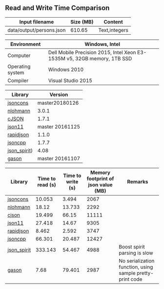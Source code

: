 
## Read and Write Time Comparison


Input filename|Size (MB)|Content
---|---|---
data/output/persons.json|610.65|Text,integers

Environment|Windows, Intel
---|---
Computer|Dell Mobile Precision 2015, Intel Xeon E3-1535M v5, 32GB memory, 1TB SSD
Operating system|Windows 2010
Compiler|Visual Studio 2015

Library|Version
---|---
[jsoncons](https://github.com/danielaparker/jsoncons)|master20180126
[nlohmann](https://github.com/nlohmann/json)|3.0.1
[cJSON](https://github.com/DaveGamble/cJSON)|1.7.1
[json11](https://github.com/dropbox/json11)|master 20161125
[rapidjson](https://github.com/miloyip/rapidjson)|1.1.0
[jsoncpp](https://github.com/open-source-parsers/jsoncpp)|1.7.7
[json_spirit](http://www.codeproject.com/Articles/20027/JSON-Spirit-A-C-JSON-Parser-Generator-Implemented))|4.08
[gason](https://github.com/vivkin/gason)|master 20161107

Library|Time to read (s)|Time to write (s)|Memory footprint of json value (MB)|Remarks
---|---|---|---|---
[jsoncons](https://github.com/danielaparker/jsoncons)|10.053|3.494|2067|
[nlohmann](https://github.com/nlohmann/json)|18.12|13.733|2292|
[cjson](https://github.com/DaveGamble/cJSON)|19.499|66.15|11111|
[json11](https://github.com/dropbox/json11)|27.418|14.67|9305|
[rapidjson](https://github.com/miloyip/rapidjson)|8.462|2.592|3747|
[jsoncpp](https://github.com/open-source-parsers/jsoncpp)|66.301|20.487|12427|
[json_spirit](http://www.codeproject.com/Articles/20027/JSON-Spirit-A-C-JSON-Parser-Generator-Implemented)|333.143|54.467|4988|Boost spirit parsing is slow
[gason](https://github.com/vivkin/gason)|7.68|79.401|2987|No serialization function, using sample pretty-print code


